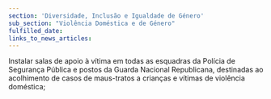```yaml
---
section: 'Diversidade, Inclusão e Igualdade de Género'
sub_section: "Violência Doméstica e de Género"
fulfilled_date:
links_to_news_articles:
---
```


Instalar salas de apoio à vítima em todas as esquadras da Polícia de Segurança Pública e postos da Guarda Nacional Republicana, destinadas ao acolhimento de casos de maus-tratos a crianças e vítimas de violência doméstica;